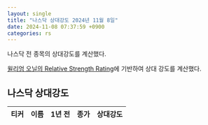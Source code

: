 ```yaml
---
layout: single
title: "나스닥 상대강도 2024년 11월 8일"
date: 2024-11-08 07:37:59 +0900
categories: rs
---
```

나스닥 전 종목의 상대강도를 계산했다.

[윌리엄 오닐의 Relative Strength Rating](https://www.williamoneil.com/proprietary-ratings-and-rankings/)에 기반하여 상대 강도를 계산했다.

## 나스닥 상대강도

|티커|이름|1년 전|종가|상대강도|
|------|---|-----|--|------|
